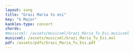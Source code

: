 ```yaml
---
layout: song
title: "Grazi Maria tu esi"
key: "G Major"
kankles-type: concert
chords:
#musicxml: /assets/musicxml/Grazi_Maria_Tu_Esi.musicxml
musicxml: /assets/musicxml/Grazi_Maria_Tu_Esi.mxl
pdf: /assets/pdfs/Grazi_Maria_Tu_Esi.pdf
---
```

